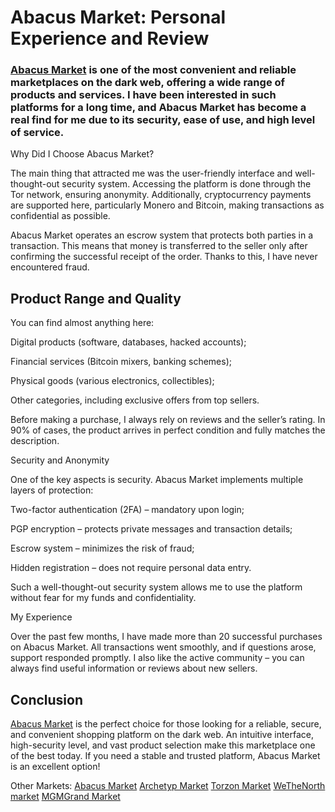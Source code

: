 # Abacus Market: Personal Experience and Review

### [Abacus Market](https://abacus-markets.net/) is one of the most convenient and reliable marketplaces on the dark web, offering a wide range of products and services. I have been interested in such platforms for a long time, and Abacus Market has become a real find for me due to its security, ease of use, and high level of service.

Why Did I Choose Abacus Market?

The main thing that attracted me was the user-friendly interface and well-thought-out security system. Accessing the platform is done through the Tor network, ensuring anonymity. Additionally, cryptocurrency payments are supported here, particularly Monero and Bitcoin, making transactions as confidential as possible.

Abacus Market operates an escrow system that protects both parties in a transaction. This means that money is transferred to the seller only after confirming the successful receipt of the order. Thanks to this, I have never encountered fraud.

## Product Range and Quality

You can find almost anything here:

Digital products (software, databases, hacked accounts);

Financial services (Bitcoin mixers, banking schemes);

Physical goods (various electronics, collectibles);

Other categories, including exclusive offers from top sellers.

Before making a purchase, I always rely on reviews and the seller’s rating. In 90% of cases, the product arrives in perfect condition and fully matches the description.

Security and Anonymity

One of the key aspects is security. Abacus Market implements multiple layers of protection:

Two-factor authentication (2FA) – mandatory upon login;

PGP encryption – protects private messages and transaction details;

Escrow system – minimizes the risk of fraud;

Hidden registration – does not require personal data entry.

Such a well-thought-out security system allows me to use the platform without fear for my funds and confidentiality.

My Experience

Over the past few months, I have made more than 20 successful purchases on Abacus Market. All transactions went smoothly, and if questions arose, support responded promptly. I also like the active community – you can always find useful information or reviews about new sellers.

## Conclusion

[Abacus Market](https://abacus-markets.net/) is the perfect choice for those looking for a reliable, secure, and convenient shopping platform on the dark web. An intuitive interface, high-security level, and vast product selection make this marketplace one of the best today. If you need a stable and trusted platform, Abacus Market is an excellent option!

Other Markets:
[Abacus Market](https://market-abacus.biz/)
[Archetyp Market](https://darknet-archetyp.com/)
[Torzon Market](https://torzon-tor.com/)
[WeTheNorth market](https://market-wethenorth.org/)
[MGMGrand Market](https://market-mgmgrand.org/)

